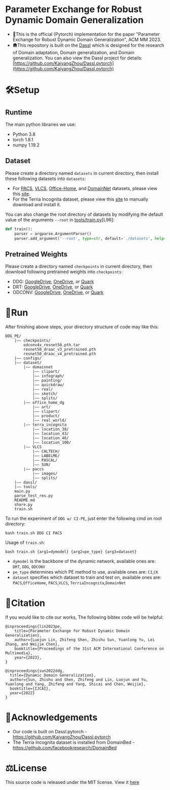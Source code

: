 
# Parameter Exchange for Robust Dynamic Domain Generalization
- 🔔This is the official (Pytorch) implementation for the paper "Parameter Exchange for Robust Dynamic Domain Generalization", ACM MM 2023.
- 🛖This repository is built on the [Dassl](https://github.com/KaiyangZhou/Dassl.pytorch) which is designed for the research of Domain adaptation, Domain generalization, and Domain generalization. You can also view the Dassl project for details: [https://github.com/KaiyangZhou/Dassl.pytorch](https://github.com/KaiyangZhou/Dassl.pytorch)

# 🛠️Setup
## Runtime

The main python libraries we use:
- Python 3.8
- torch 1.8.1
- numpy 1.19.2

## Dataset
Please create a directory named `datasets` in current directory, then install these following datasets into `datasets`:
- For [PACS](https://github.com/KaiyangZhou/Dassl.pytorch/blob/master/DATASETS.md#pacs), [VLCS](https://github.com/KaiyangZhou/Dassl.pytorch/blob/master/DATASETS.md#vlcs), [Office-Home](https://github.com/KaiyangZhou/Dassl.pytorch/blob/master/DATASETS.md#office-home-dg), and [DomainNet](https://github.com/KaiyangZhou/Dassl.pytorch/blob/master/DATASETS.md#domainnet) datasets, please view this [site](https://github.com/KaiyangZhou/Dassl.pytorch/blob/master/DATASETS.md#domain-generalization).
- For the Terria Incognita dataset, please view this [site](https://github.com/facebookresearch/DomainBed#quick-start) to manually download and install it. 

You can also change the root directory of datasets by modifying the default value of the arguments `--root` in [tools/train.py](tools%2Ftrain.py)[L96]:
```python
def train():
    parser = argparse.ArgumentParser()
    parser.add_argument('--root', type=str, default='./datasets', help='path to datasets')
```

## Pretrained Weights
Please create a directory named `checkpoints` in current directory, then download following pretrained weights into `checkpoints`: 
- DDG: [GoogleDrive](https://drive.google.com/file/d/1U183wQI1O7HP2WydOkpQniw2QdPY5ufw/view?usp=sharing), [OneDrive](https://1drv.ms/u/s!Avbw15URUoiwnagTLnW8A1SN1vuRFg?e=lbWOqH), or [Quark](https://pan.quark.cn/s/011448c5c564)
- DRT: [GoogleDrive](https://drive.google.com/file/d/12K6jKu-3DzhLf_8pqY5ZwYY3bMPFveaZ/view?usp=sharing), [OneDrive](https://1drv.ms/u/s!Avbw15URUoiwnagSvMIq2PB5groJpw?e=QTV1Ii), or [Quark](https://pan.quark.cn/s/db8539f3b814)
- ODCONV: [GoogleDrive](https://drive.google.com/file/d/1uhhcBVuI5ZxXBRYFsYGpt7m9zQAigJsV/view?usp=sharing), [OneDrive](https://1drv.ms/u/s!Avbw15URUoiwnagUojPiVjEVH72qlQ?e=ov1Ogn), or [Quark](https://pan.quark.cn/s/8dfbb69adcc3)

# 🎢Run
After finishing above steps, your directory structure of code may like this:
```text
DDG_PE/
    |–– checkpoints/
        odconv4x_resnet50.pth.tar
        resnet50_draac_v3_pretrained.pth
        resnet50_draac_v4_pretrained.pth
    |–– configs/
    |–– dataset/
        |–– domainnet
            |–– clipart/
            |–– infograph/
            |–– painting/
            |–– quickdraw/
            |–– real/
            |–– sketch/
            |–– splits/
        |–– office_home_dg
            |–– art/
            |–– clipart/
            |–– product/
            |–– real_world/
        |–– terra_incognita
            |–– location_38/
            |–– location_43/
            |–– location_46/
            |–– location_100/
        |–– VLCS
            |–– CALTECH/
            |–– LABELME/
            |–– PASCAL/
            |–– SUN/
        |–– paccs
            |–– images/
            |–– splits/
    |–– dassl/
    |–– tools/
    main.py
    parse_test_res.py
    README.md
    share.py
    train.sh
```
To run the experiment of `DDG w/ CI-PE`, just enter the following cmd on root directory:
```shell
bash train.sh DDG CI PACS
```
Usage of `train.sh`:
```text
bash train.sh {arg1=dymodel} {arg2=pe_type} {arg3=dataset}
```
- `dymodel` is the backbone of the dynamic network, available ones are: `DRT`, `DDG`, `ODCONV`
- `pe_type` determines which PE method to use, available ones are: `CI`,`CK`
- `dataset` specifies which dataset to train and test on, available ones are: `PACS`,`OfficeHome`, `PACS`,`VLCS`, `TerriaIncognita`,`DomainNet`

# 📌Citation
If you would like to cite our works, The following bibtex code will be helpful:
```text
@inproceedings{lin2023pe,
    title={Parameter Exchange for Robust Dynamic Domain Generalization},
    author={Luojun Lin, Zhifeng Shen, Zhishu Sun, Yuanlong Yu, Lei Zhang, and Weijie Chen},
    booktitle={Proceedings of the 31st ACM International Conference on Multimedia},
    year={2023},
}

@inproceedings{sun2022ddg,
  title={Dynamic Domain Generalization},
  author={Sun, Zhishu and Shen, Zhifeng and Lin, Luojun and Yu, Yuanlong and Yang, Zhifeng and Yang, Shicai and Chen, Weijie},
  booktitle={IJCAI},
  year={2022}
}
```

# 🔗Acknowledgements
- Our code is built on Dassl.pytorch - https://github.com/KaiyangZhou/Dassl.pytorch
- The Terria Incognita dataset is installed from DomainBed - https://github.com/facebookresearch/DomainBed

# ⚖️License
This source code is released under the MIT license. View it [here](LICENSE)
